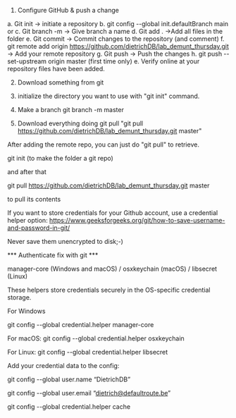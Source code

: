1. Configure GitHub & push a change

a. Git init -> initiate a repository
b. git config --global init.defaultBranch main or
c. Git branch -m -> Give branch a name
d. Git add . ->Add all files in the folder
e. Git commit -> Commit changes to the repository (and comment)
f. git remote add origin https://github.com/dietrichDB/lab_demunt_thursday.git -> Add your remote repository
g. Git push -> Push the changes
h. git push --set-upstream origin master (first time only)
e. Verify online at your repository files have been added.

2. Download something from git

1. initialize the directory you want to use with "git init" command.
2. Make a branch git branch -m master
3. Download everything doing git pull "git pull https://github.com/dietrichDB/lab_demunt_thursday.git master"

After adding the remote repo, you can just do "git pull" to retrieve.

git init (to make the folder a git repo)

and after that

git pull https://github.com/dietrichDB/lab_demunt_thursday.git master

to pull its contents


If you want to store credentials for your Github account, use a credential helper option:
https://www.geeksforgeeks.org/git/how-to-save-username-and-password-in-git/

Never save them unencrypted to disk;-)

*** Authenticate fix with git ***

manager-core (Windows and macOS) / osxkeychain (macOS) / libsecret (Linux)

These helpers store credentials securely in the OS-specific credential storage.

For Windows

git config --global credential.helper manager-core

For macOS:
git config --global credential.helper osxkeychain

For Linux:
git config --global credential.helper libsecret

Add your credential data to the config:

git config --global user.name “DietrichDB”

git config --global user.email “dietrich@defaultroute.be”

git config --global credential.helper cache
